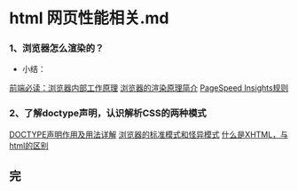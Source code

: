 html 网页性能相关.md
====

### 1、浏览器怎么渲染的？

* 小结：

[前端必读：浏览器内部工作原理][1]
[浏览器的渲染原理简介][2]
[PageSpeed Insights规则][3]

### 2、了解doctype声明，认识解析CSS的两种模式

[DOCTYPE声明作用及用法详解][4]
[浏览器的标准模式和怪异模式][5]
[什么是XHTML，与html的区别][6]

完
----

[1]: http://kb.cnblogs.com/page/129756/ 			"前端必读：浏览器内部工作原理"
[2]: http://news.cnblogs.com/n/178402/ 				"浏览器的渲染原理简介"
[3]: https://developers.google.com/speed/docs/insights/rules "PageSpeed Insights规则"
[4]: http://www.jb51.net/web/34217.html 			"DOCTYPE声明作用及用法详解"
[5]: http://www.cnblogs.com/jenry/archive/2013/01/05/2846557.html "浏览器的标准模式和怪异模式"
[6]: http://zh.wikipedia.org/wiki/XHTML 			"什么是XHTML，与html的区别"